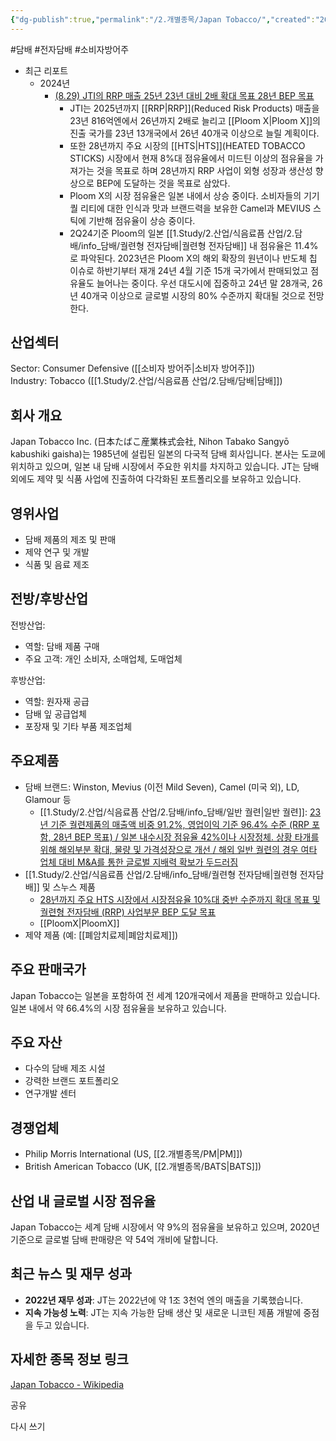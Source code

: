 ```yaml
---
{"dg-publish":true,"permalink":"/2.개별종목/Japan Tobacco/","created":"2024-08-30T13:56:14.322+09:00","updated":"2025-06-03T20:05:59.628+09:00"}
---
```


#담배 #전자담배 #소비자방어주


- 최근 리포트
	- 2024년
		- [(8.29) JTI의 RRP 매출 25년 23년 대비 2배 확대 목표 28년 BEP 목표](8.29_담배%20완벽한%20대안.pdf#page=19&selection=432,0,459,2&color=yellow)
			- JTI는 2025년까지 [[RRP\|RRP]](Reduced Risk Products) 매출을 23년 816억엔에서 26년까지 2배로 늘리고 [[Ploom X\|Ploom X]]의 진출 국가를 23년 13개국에서 26년 40개국 이상으로 늘릴 계획이다. 
			- 또한 28년까지 주요 시장의 [[HTS\|HTS]](HEATED TOBACCO STICKS) 시장에서 현재 8%대 점유율에서 미드틴 이상의 점유율을 가져가는 것을 목표로 하며 28년까지 RRP 사업이 외형 성장과 생산성 향상으로 BEP에 도달하는 것을 목표로 삼았다. 
			- Ploom X의 시장 점유율은 일본 내에서 상승 중이다. 소비자들의 기기 퀄 리티에 대한 인식과 맛과 브랜드력을 보유한 Camel과 MEVIUS 스틱에 기반해 점유율이 상승 중이다. 
			- 2Q24기준 Ploom의 일본 [[1.Study/2.산업/식음료픔 산업/2.담배/info_담배/궐련형 전자담배\|궐련형 전자담배]] 내 점유율은 11.4%로 파악된다. 2023년은 Ploom X의 해외 확장의 원년이나 반도체 칩 이슈로 하반기부터 재개 24년 4월 기준 15개 국가에서 판매되었고 점유율도 늘어나는 중이다. 우선 대도시에 집중하고 24년 말 28개국, 26년 40개국 이상으로 글로벌 시장의 80% 수준까지 확대될 것으로 전망한다.

## 산업섹터

Sector: Consumer Defensive ([[소비자 방어주\|소비자 방어주]])  
Industry: Tobacco ([[1.Study/2.산업/식음료픔 산업/2.담배/담배\|담배]])

## 회사 개요

Japan Tobacco Inc. (日本たばこ産業株式会社, Nihon Tabako Sangyō kabushiki gaisha)는 1985년에 설립된 일본의 다국적 담배 회사입니다. 본사는 도쿄에 위치하고 있으며, 일본 내 담배 시장에서 주요한 위치를 차지하고 있습니다. JT는 담배 외에도 제약 및 식품 사업에 진출하여 다각화된 포트폴리오를 보유하고 있습니다.

## 영위사업

- 담배 제품의 제조 및 판매
- 제약 연구 및 개발
- 식품 및 음료 제조

## 전방/후방산업

전방산업:

- 역할: 담배 제품 구매
- 주요 고객: 개인 소비자, 소매업체, 도매업체

후방산업:

- 역할: 원자재 공급
- 담배 잎 공급업체
- 포장재 및 기타 부품 제조업체

## 주요제품

- 담배 브랜드: Winston, Mevius (이전 Mild Seven), Camel (미국 외), LD, Glamour 등
	- [[1.Study/2.산업/식음료픔 산업/2.담배/info_담배/일반 궐련\|일반 궐련]]: [23년 기준 궐련제품의 매출액 비중 91.2%, 영업이익 기준 96.4% 수준 (RRP 포함, 28년 BEP 목표) / 일본 내수시장 점유율 42%이나 시장정체. 상황 타개를 위해 해외부분 확대, 물량 및 가격성장으로 개선 / 해외 일반 궐련의 경우 여타 업체 대비 M&A를 통한 글로벌 지배력 확보가 두드러짐](9.3_담배업체에%20관심이%20지속되는%20이유.pdf#page=11&selection=0,2,90,4&color=yellow)
- [[1.Study/2.산업/식음료픔 산업/2.담배/info_담배/궐련형 전자담배\|궐련형 전자담배]] 및 스누스 제품
	- [28년까지 주요 HTS 시장에서 시장점유율 10%대 중반 수준까지 확대 목표 및 궐련형 전자담배 (RRP) 사업부문 BEP 도달 목표](9.3_담배업체에%20관심이%20지속되는%20이유.pdf#page=26&selection=145,0,181,2&color=yellow)
	- [[PloomX\|PloomX]]
- 제약 제품 (예: [[폐암치료제\|폐암치료제]])

## 주요 판매국가

Japan Tobacco는 일본을 포함하여 전 세계 120개국에서 제품을 판매하고 있습니다. 일본 내에서 약 66.4%의 시장 점유율을 보유하고 있습니다.

## 주요 자산

- 다수의 담배 제조 시설
- 강력한 브랜드 포트폴리오
- 연구개발 센터

## 경쟁업체

- Philip Morris International (US, [[2.개별종목/PM\|PM]])
- British American Tobacco (UK, [[2.개별종목/BATS\|BATS]])

## 산업 내 글로벌 시장 점유율

Japan Tobacco는 세계 담배 시장에서 약 9%의 점유율을 보유하고 있으며, 2020년 기준으로 글로벌 담배 판매량은 약 54억 개비에 달합니다.

## 최근 뉴스 및 재무 성과

- **2022년 재무 성과**: JT는 2022년에 약 1조 3천억 엔의 매출을 기록했습니다.
- **지속 가능성 노력**: JT는 지속 가능한 담배 생산 및 새로운 니코틴 제품 개발에 중점을 두고 있습니다.

## 자세한 종목 정보 링크

[Japan Tobacco - Wikipedia](https://en.wikipedia.org/wiki/Japan_Tobacco)

공유

다시 쓰기